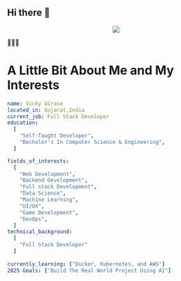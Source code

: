 ## Hi there 👋


<p align="center">
  <img src="https://capsule-render.vercel.app/api?type=waving&height=100&color=gradient&text=Hey%20Everyone"/>
</p>

👨🏻‍💻  <h1>A Little Bit About Me and My Interests</h1>

```yaml
name: Vicky Girase
located_in: Gujarat,India
current_job: Full Stack Developer
education:
  [
    "Self-Taught Developer",
    "Becholer's In Computer Science & Engineering",
  ]

fields_of_interests:
  [
    "Web Development",
    "Backend Development",
    "Full stack Development",
    "Data Science",
    "Machine Learning",
    "UI/UX",
    "Game Development",
    "DevOps",
  ]
technical_background:
  [
    "Full Stack Developer"
  ]
  
currently_learning: ["Docker, Kubernetes, and AWS"]
2025 Goals: ["Build The Real World Project Using AI"]
```

